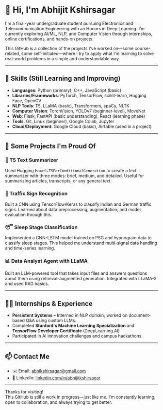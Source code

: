 # 👋 Hi, I'm Abhijit Kshirsagar

I'm a final-year undergraduate student pursuing Electronics and Telecommunication Engineering with an Honors in Deep Learning. I’m currently exploring AI/ML, NLP, and Computer Vision through internships, online certifications, and hands-on projects.

This GitHub is a collection of the projects I've worked on—some course-related, some self-initiated—where I try to apply what I’m learning to solve real-world problems in a simple and understandable way.

---

## 🔧 Skills (Still Learning and Improving)

- **Languages**: Python (primary), C++, JavaScript (basic)
- **Libraries/Frameworks**: PyTorch, TensorFlow, scikit-learn, Hugging Face, OpenCV
- **NLP Tools**: T5, LLaMA (basic), Transformers, spaCy, NLTK
- **Computer Vision**: TorchVision, YOLOv7 (beginner-level), MoveNet
- **Web**: Flask, FastAPI (basic understanding), React (learning phase)
- **Tools**: Git, Linux (beginner), Google Colab, Jupyter
- **Cloud/Deployment**: Google Cloud (basic), Airtable (used in a project)

---

## 📌 Some Projects I'm Proud Of

### 🧠 T5 Text Summarizer
Used Hugging Face’s `T5ForConditionalGeneration` to create a text summarizer with three modes: brief, medium, and detailed. Useful for summarizing articles, transcripts, or any general text.

### 🚦 Traffic Sign Recognition
Built a CNN using TensorFlow/Keras to classify Indian and German traffic signs. Learned about data preprocessing, augmentation, and model evaluation through this.

### 😴 Sleep Stage Classification
Implemented a CNN-LSTM model trained on PSG and hypnogram data to classify sleep stages. This helped me understand multi-signal data handling and time-series learning.

### 📊 Data Analyst Agent with LLaMA
Built an LLM-powered tool that takes input files and answers questions about them using retrieval-augmented generation. Integrated with LLaMA-2 and used RAG basics.

---

## 👨‍💻 Internships & Experience

- **Persistent Systems** – Interned in NLP domain; worked on document-based Q&A using custom LLMs.
- Completed **Stanford's Machine Learning Specialization** and **TensorFlow Developer Certificate** (DeepLearning.AI)
- Participated in AI innovation challenges and campus hackathons.

---

## 📫 Contact Me

- ✉️ Email: abhikshirsagar@gmail.com
- 🔗 LinkedIn: [linkedin.com/in/abhijitkshirsagar](https://linkedin.com/in/abhijit-kshirsagar-093482259/)

---

Thanks for visiting!  
This GitHub is still a work in progress—just like me. I'm constantly learning, open to collaboration, and always trying to get better.

